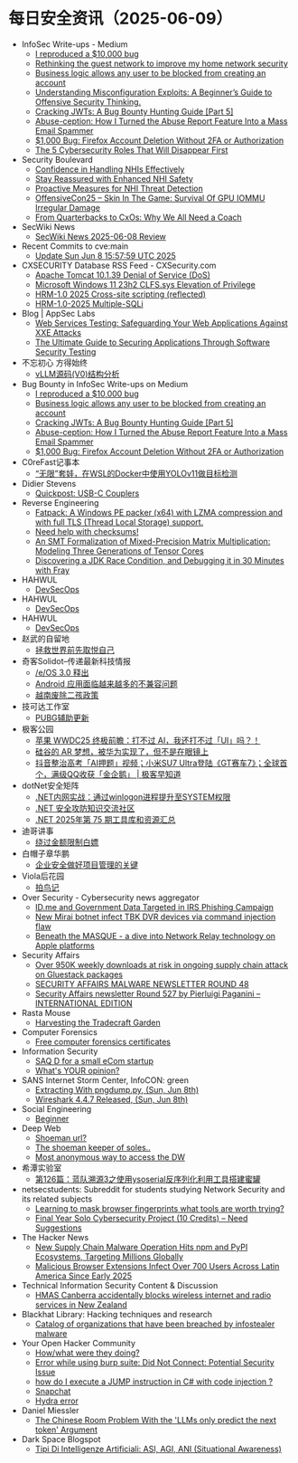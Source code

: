 # 每日安全资讯（2025-06-09）

- InfoSec Write-ups - Medium
  - [I reproduced a $10,000 bug](https://infosecwriteups.com/i-reproduced-a-10-000-bug-28466603e45e?source=rss----7b722bfd1b8d---4)
  - [Rethinking the guest network to improve my home network security](https://infosecwriteups.com/rethinking-the-guest-network-to-improve-my-home-network-security-8042c7665c2b?source=rss----7b722bfd1b8d---4)
  - [Business logic allows any user to be blocked from creating an account](https://infosecwriteups.com/business-logic-allows-any-user-to-be-blocked-from-creating-an-account-6a7ab7013ccc?source=rss----7b722bfd1b8d---4)
  - [Understanding Misconfiguration Exploits: A Beginner’s Guide to Offensive Security Thinking.](https://infosecwriteups.com/understanding-misconfiguration-exploits-a-beginners-guide-to-offensive-security-thinking-ec86f812e6fb?source=rss----7b722bfd1b8d---4)
  - [Cracking JWTs: A Bug Bounty Hunting Guide [Part 5]](https://infosecwriteups.com/cracking-jwts-a-bug-bounty-hunting-guide-part-5-2791be30bd17?source=rss----7b722bfd1b8d---4)
  - [Abuse-ception: How I Turned the Abuse Report Feature Into a Mass Email Spammer](https://infosecwriteups.com/abuse-ception-how-i-turned-the-abuse-report-feature-into-a-mass-email-spammer-38b38a4c3c36?source=rss----7b722bfd1b8d---4)
  - [$1,000 Bug: Firefox Account Deletion Without 2FA or Authorization](https://infosecwriteups.com/1-000-bug-firefox-account-deletion-without-2fa-or-authorization-e7a6c5bfd028?source=rss----7b722bfd1b8d---4)
  - [The 5 Cybersecurity Roles That Will Disappear First](https://infosecwriteups.com/the-5-cybersecurity-roles-that-will-disappear-first-821b2de9be6a?source=rss----7b722bfd1b8d---4)
- Security Boulevard
  - [Confidence in Handling NHIs Effectively](https://securityboulevard.com/2025/06/confidence-in-handling-nhis-effectively/?utm_source=rss&utm_medium=rss&utm_campaign=confidence-in-handling-nhis-effectively)
  - [Stay Reassured with Enhanced NHI Safety](https://securityboulevard.com/2025/06/stay-reassured-with-enhanced-nhi-safety/?utm_source=rss&utm_medium=rss&utm_campaign=stay-reassured-with-enhanced-nhi-safety)
  - [Proactive Measures for NHI Threat Detection](https://securityboulevard.com/2025/06/proactive-measures-for-nhi-threat-detection/?utm_source=rss&utm_medium=rss&utm_campaign=proactive-measures-for-nhi-threat-detection)
  - [OffensiveCon25 – Skin In The Game: Survival Of GPU IOMMU Irregular Damage](https://securityboulevard.com/2025/06/offensivecon25-skin-in-the-game-survival-of-gpu-iommu-irregular-damage/?utm_source=rss&utm_medium=rss&utm_campaign=offensivecon25-skin-in-the-game-survival-of-gpu-iommu-irregular-damage)
  - [From Quarterbacks to CxOs: Why We All Need a Coach](https://securityboulevard.com/2025/06/from-quarterbacks-to-cxos-why-we-all-need-a-coach/?utm_source=rss&utm_medium=rss&utm_campaign=from-quarterbacks-to-cxos-why-we-all-need-a-coach)
- SecWiki News
  - [SecWiki News 2025-06-08 Review](http://www.sec-wiki.com/?2025-06-08)
- Recent Commits to cve:main
  - [Update Sun Jun  8 15:57:59 UTC 2025](https://github.com/trickest/cve/commit/676636238c2f72e36dabd1709c3f1b506ab3b2da)
- CXSECURITY Database RSS Feed - CXSecurity.com
  - [Apache Tomcat 10.1.39 Denial of Service (DoS)](https://cxsecurity.com/issue/WLB-2025060008)
  - [Microsoft Windows 11 23h2 CLFS.sys Elevation of Privilege](https://cxsecurity.com/issue/WLB-2025060007)
  - [HRM-1.0 2025 Cross-site scripting (reflected)](https://cxsecurity.com/issue/WLB-2025060006)
  - [HRM-1.0-2025 Multiple-SQLi](https://cxsecurity.com/issue/WLB-2025060005)
- Blog | AppSec Labs
  - [Web Services Testing: Safeguarding Your Web Applications Against XXE Attacks](https://appsec-labs.com/web-services-testing/)
  - [The Ultimate Guide to Securing Applications Through Software Security Testing](https://appsec-labs.com/securing-applications-through-software-security-testing/)
- 不忘初心 方得始终
  - [vLLM源码(V0)结构分析](http://terenceli.github.io/%E6%8A%80%E6%9C%AF/2025/06/08/vllm-code-overview)
- Bug Bounty in InfoSec Write-ups on Medium
  - [I reproduced a $10,000 bug](https://infosecwriteups.com/i-reproduced-a-10-000-bug-28466603e45e?source=rss----7b722bfd1b8d--bug_bounty)
  - [Business logic allows any user to be blocked from creating an account](https://infosecwriteups.com/business-logic-allows-any-user-to-be-blocked-from-creating-an-account-6a7ab7013ccc?source=rss----7b722bfd1b8d--bug_bounty)
  - [Cracking JWTs: A Bug Bounty Hunting Guide [Part 5]](https://infosecwriteups.com/cracking-jwts-a-bug-bounty-hunting-guide-part-5-2791be30bd17?source=rss----7b722bfd1b8d--bug_bounty)
  - [Abuse-ception: How I Turned the Abuse Report Feature Into a Mass Email Spammer](https://infosecwriteups.com/abuse-ception-how-i-turned-the-abuse-report-feature-into-a-mass-email-spammer-38b38a4c3c36?source=rss----7b722bfd1b8d--bug_bounty)
  - [$1,000 Bug: Firefox Account Deletion Without 2FA or Authorization](https://infosecwriteups.com/1-000-bug-firefox-account-deletion-without-2fa-or-authorization-e7a6c5bfd028?source=rss----7b722bfd1b8d--bug_bounty)
- C0reFast记事本
  - [“无限”套娃，在WSL的Docker中使用YOLOv11做目标检测](https://www.ichenfu.com/2025/06/08/yolo11-on-wslg-docker/)
- Didier Stevens
  - [Quickpost: USB-C Couplers](https://blog.didierstevens.com/2025/06/08/quickpost-usb-c-couplers/)
- Reverse Engineering
  - [Fatpack: A Windows PE packer (x64) with LZMA compression and with full TLS (Thread Local Storage) support.](https://www.reddit.com/r/ReverseEngineering/comments/1l6i4s9/fatpack_a_windows_pe_packer_x64_with_lzma/)
  - [Need help with checksums!](https://www.reddit.com/r/ReverseEngineering/comments/1l6p7qd/need_help_with_checksums/)
  - [An SMT Formalization of Mixed-Precision Matrix Multiplication: Modeling Three Generations of Tensor Cores](https://www.reddit.com/r/ReverseEngineering/comments/1l65d8c/an_smt_formalization_of_mixedprecision_matrix/)
  - [Discovering a JDK Race Condition, and Debugging it in 30 Minutes with Fray](https://www.reddit.com/r/ReverseEngineering/comments/1l60gb7/discovering_a_jdk_race_condition_and_debugging_it/)
- HAHWUL
  - [DevSecOps](https://www.hahwul.com/projects/devsecops/)
- HAHWUL
  - [DevSecOps](https://www.hahwul.com/projects/devsecops/)
- HAHWUL
  - [DevSecOps](https://www.hahwul.com/projects/devsecops/)
- 赵武的自留地
  - [拯救世界前先取悦自己](https://mp.weixin.qq.com/s?__biz=MjM5NDQ5NjM5NQ==&mid=2651626425&idx=1&sn=e78cebd839b1760aa4cd465ad1f41726)
- 奇客Solidot–传递最新科技情报
  - [/e/OS 3.0 释出](https://www.solidot.org/story?sid=81498)
  - [Android 应用面临越来越多的不兼容问题](https://www.solidot.org/story?sid=81497)
  - [越南废除二孩政策](https://www.solidot.org/story?sid=81496)
- 技可达工作室
  - [PUBG辅助更新](https://mp.weixin.qq.com/s?__biz=MzU3NDY1NTYyOQ==&mid=2247486081&idx=1&sn=dec2e6f2820577463aec199ea98df978)
- 极客公园
  - [苹果 WWDC25 终极前瞻：打不过 AI，我还打不过「UI」吗？！](https://mp.weixin.qq.com/s?__biz=MTMwNDMwODQ0MQ==&mid=2653080905&idx=1&sn=7bf5746a3743306b776fdae370ac21d1)
  - [硅谷的 AR 梦想，被华为实现了，但不是在眼镜上](https://mp.weixin.qq.com/s?__biz=MTMwNDMwODQ0MQ==&mid=2653080905&idx=2&sn=12a9197472d458299e672916ccf07f37)
  - [抖音整治高考「AI押题」视频；小米SU7 Ultra登陆《GT赛车7》；全球首个，满级QQ收获「金企鹅」 | 极客早知道](https://mp.weixin.qq.com/s?__biz=MTMwNDMwODQ0MQ==&mid=2653080878&idx=1&sn=65cce2972b21582ef40d8d2bb4148ad4)
- dotNet安全矩阵
  - [.NET内网实战：通过winlogon进程提升至SYSTEM权限](https://mp.weixin.qq.com/s?__biz=MzUyOTc3NTQ5MA==&mid=2247499830&idx=1&sn=827c323d60b931bb5b835319ebb6a472)
  - [.NET 安全攻防知识交流社区](https://mp.weixin.qq.com/s?__biz=MzUyOTc3NTQ5MA==&mid=2247499830&idx=2&sn=249709c77af28d281859347b0c1ff53a)
  - [.NET 2025年第 75 期工具库和资源汇总](https://mp.weixin.qq.com/s?__biz=MzUyOTc3NTQ5MA==&mid=2247499830&idx=3&sn=15b131ce32085cc6e3ba401cfff75dea)
- 迪哥讲事
  - [绕过金额限制白嫖](https://mp.weixin.qq.com/s?__biz=MzIzMTIzNTM0MA==&mid=2247497705&idx=1&sn=95a9efdb129694a124d4a95b19a9ace0)
- 白帽子章华鹏
  - [企业安全做好项目管理的关键](https://mp.weixin.qq.com/s?__biz=MzIyOTAxOTYwMw==&mid=2650237215&idx=1&sn=3ecac623a01a33eb3e3667f60d81c669)
- Viola后花园
  - [拍鸟记](https://mp.weixin.qq.com/s?__biz=MzI2Njg1OTA3OA==&mid=2247484299&idx=1&sn=77d039abdf85ca0b05e3b2fb28281e5d)
- Over Security - Cybersecurity news aggregator
  - [ID.me and Government Data Targeted in IRS Phishing Campaign](https://pixmsecurity.com/blog/blog/id-me-and-government-data-targeted-in-irs-phishing-campaign/)
  - [New Mirai botnet infect TBK DVR devices via command injection flaw](https://www.bleepingcomputer.com/news/security/new-mirai-botnet-infect-tbk-dvr-devices-via-command-injection-flaw/)
  - [Beneath the MASQUE - a dive into Network Relay technology on Apple platforms](https://jedda.me/beneath-the-masque-network-relay-on-apple-platforms/)
- Security Affairs
  - [Over 950K weekly downloads at risk in ongoing supply chain attack on Gluestack packages](https://securityaffairs.com/178772/malware/over-950k-weekly-downloads-at-risk-in-ongoing-supply-chain-attack-on-gluestack-packages.html)
  - [SECURITY AFFAIRS MALWARE NEWSLETTER ROUND 48](https://securityaffairs.com/178766/malware/security-affairs-malware-newsletter-round-48.html)
  - [Security Affairs newsletter Round 527 by Pierluigi Paganini – INTERNATIONAL EDITION](https://securityaffairs.com/178759/uncategorized/security-affairs-newsletter-round-527-by-pierluigi-paganini-international-edition.html)
- Rasta Mouse
  - [Harvesting the Tradecraft Garden](https://rastamouse.me/harvesting-the-tradecraft-garden/)
- Computer Forensics
  - [Free computer forensics certificates](https://www.reddit.com/r/computerforensics/comments/1l6o6nx/free_computer_forensics_certificates/)
- Information Security
  - [SAQ D for a small eCom startup](https://www.reddit.com/r/Information_Security/comments/1l6cdzc/saq_d_for_a_small_ecom_startup/)
  - [What's YOUR opinion?](https://www.reddit.com/r/Information_Security/comments/1l673hy/whats_your_opinion/)
- SANS Internet Storm Center, InfoCON: green
  - [Extracting With pngdump.py, (Sun, Jun 8th)](https://isc.sans.edu/diary/rss/32022)
  - [Wireshark 4.4.7 Released, (Sun, Jun 8th)](https://isc.sans.edu/diary/rss/32020)
- Social Engineering
  - [Beginner](https://www.reddit.com/r/SocialEngineering/comments/1l642dp/beginner/)
- Deep Web
  - [Shoeman url?](https://www.reddit.com/r/deepweb/comments/1l65epo/shoeman_url/)
  - [The shoeman keeper of soles..](https://www.reddit.com/r/deepweb/comments/1l63idq/the_shoeman_keeper_of_soles/)
  - [Most anonymous way to access the DW](https://www.reddit.com/r/deepweb/comments/1l6nhdj/most_anonymous_way_to_access_the_dw/)
- 希潭实验室
  - [第126篇：蓝队溯源3之使用ysoserial反序列化利用工具搭建蜜罐](https://mp.weixin.qq.com/s?__biz=MzkzMjI1NjI3Ng==&mid=2247487594&idx=1&sn=c3e3f9ab8243af87e06b2bcebfe63c3f)
- netsecstudents: Subreddit for students studying Network Security and its related subjects
  - [Learning to mask browser fingerprints what tools are worth trying?](https://www.reddit.com/r/netsecstudents/comments/1l6bigu/learning_to_mask_browser_fingerprints_what_tools/)
  - [Final Year Solo Cybersecurity Project (10 Credits) – Need Suggestions](https://www.reddit.com/r/netsecstudents/comments/1l6dcul/final_year_solo_cybersecurity_project_10_credits/)
- The Hacker News
  - [New Supply Chain Malware Operation Hits npm and PyPI Ecosystems, Targeting Millions Globally](https://thehackernews.com/2025/06/new-supply-chain-malware-operation-hits.html)
  - [Malicious Browser Extensions Infect Over 700 Users Across Latin America Since Early 2025](https://thehackernews.com/2025/06/malicious-browser-extensions-infect-722.html)
- Technical Information Security Content & Discussion
  - [HMAS Canberra accidentally blocks wireless internet and radio services in New Zealand](https://www.reddit.com/r/netsec/comments/1l6pdv7/hmas_canberra_accidentally_blocks_wireless/)
- Blackhat Library: Hacking techniques and research
  - [Catalog of organizations that have been breached by infostealer malware](https://www.reddit.com/r/blackhat/comments/1l67to9/catalog_of_organizations_that_have_been_breached/)
- Your Open Hacker Community
  - [How/what were they doing?](https://www.reddit.com/r/HowToHack/comments/1l6eplw/howwhat_were_they_doing/)
  - [Error while using burp suite: Did Not Connect: Potential Security Issue](https://www.reddit.com/r/HowToHack/comments/1l67dy7/error_while_using_burp_suite_did_not_connect/)
  - [how do I execute a JUMP instruction in C# with code injection ?](https://www.reddit.com/r/HowToHack/comments/1l61hib/how_do_i_execute_a_jump_instruction_in_c_with/)
  - [Snapchat](https://www.reddit.com/r/HowToHack/comments/1l6k3w6/snapchat/)
  - [Hydra error](https://www.reddit.com/r/HowToHack/comments/1l61byz/hydra_error/)
- Daniel Miessler
  - [The Chinese Room Problem With the 'LLMs only predict the next token' Argument](https://danielmiessler.com/blog/problem-chinese-room-tokens)
- Dark Space Blogspot
  - [Tipi Di Intelligenze Artificiali: ASI, AGI, ANI (Situational Awareness)](http://darkwhite666.blogspot.com/2025/06/tipi-di-intelligenze-artificiali-asi.html)
